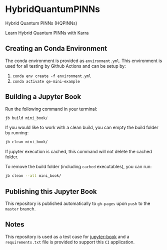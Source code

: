 # HybridQuantumPINNs
Hybrid Quantum PINNs (HQPINNs)


Learn Hybrid Quantum PINNs with Karra

## Creating an Conda Environment

The conda environment is provided as `environment.yml`. This environment is used for all testing by Github Actions and can be setup by:

1. `conda env create -f environment.yml`
2. `conda activate qe-mini-example`

## Building a Jupyter Book

Run the following command in your terminal:

```bash
jb build mini_book/
```

If you would like to work with a clean build, you can empty the build folder by running:

```bash
jb clean mini_book/
```

If jupyter execution is cached, this command will not delete the cached folder. 

To remove the build folder (including `cached` executables), you can run:

```bash
jb clean --all mini_book/
```

## Publishing this Jupyter Book

This repository is published automatically to `gh-pages` upon `push` to the `master` branch.

## Notes

This repository is used as a test case for [jupyter-book](https://github.com/executablebooks/jupyter-book) and 
a `requirements.txt` file is provided to support this `CI` application.
